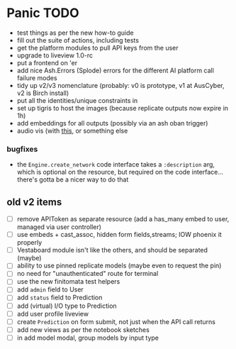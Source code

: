 # Panic TODO

- test things as per the new how-to guide
- fill out the suite of actions, including tests
- get the platform modules to pull API keys from the user
- upgrade to liveview 1.0-rc
- put a frontend on 'er
- add nice Ash.Errors (Splode) errors for the different AI platform call failure modes
- tidy up v2/v3 nomenclature (probably: v0 is prototype, v1 at AusCyber, v2 is Birch install)
- put all the identities/unique constraints in
- set up tigris to host the images (because replicate outputs now expire in 1h)
- add embeddings for all outputs (possibly via an ash oban trigger)
- audio vis (with [this](https://audiomotion.dev/demo/multi.html), or something else

### bugfixes

- the `Engine.create_network` code interface takes a `:description` arg, which is optional on the resource, but required on the code interface... there's gotta be a nicer way to do that

## old v2 items

- [ ] remove APIToken as separate resource (add a has_many embed to user, managed via user controller)
- [ ] use embeds + cast_assoc, hidden form fields,streams; IOW phoenix it properly
- [ ] Vestaboard module isn't like the others, and should be separated (maybe)
- [ ] ability to use pinned replicate models (maybe even to request the pin)
- [ ] no need for "unauthenticated" route for terminal
- [ ] use the new finitomata test helpers
- [ ] add `admin` field to User
- [ ] add `status` field to Prediction
- [ ] add (virtual) I/O type to Prediction
- [ ] add user profile liveview
- [ ] create `Prediction` on form submit, not just when the API call returns
- [ ] add new views as per the notebook sketches
- [ ] in add model modal, group models by input type
